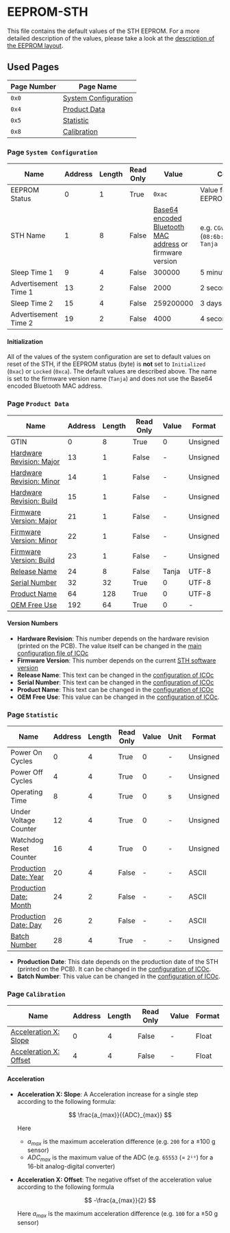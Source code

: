 # EEPROM-STH

This file contains the default values of the STH EEPROM. For a more detailed description of the values, please take a look at the [description of the EEPROM layout](EEPROM.md).

## Used Pages

| Page Number | Page Name                                          |
| ----------- | -------------------------------------------------- |
| `0x0`       | [System Configuration](#page:system-configuration) |
| `0x4`       | [Product Data](#page:product-data)                 |
| `0x5`       | [Statistic](#page:statistic)                       |
| `0x8`       | [Calibration](#page:calibration)                   |

<a name="page:system-configuration"></a>

### Page `System Configuration`

| Name                 | Address | Length | Read Only | Value                                                                                                                                   | Comment                                        | Unit | Format   |
| -------------------- | ------- | ------ | --------- | --------------------------------------------------------------------------------------------------------------------------------------- | ---------------------------------------------- | ---- | -------- |
| EEPROM Status        | 0       | 1      | True      | `0xac`                                                                                                                                  | Value for initialized EEPROM                   | -    |          |
| STH Name             | 1       | 8      | False     | [Base64 encoded Bluetooth MAC address](https://github.com/MyTooliT/ICOc/tree/master/Scripts#mac-address-conversion) or firmware version | e.g. `CGvXAd6B` (`08:6b:d7:01:de:81`), `Tanja` | -    | UTF-8    |
| Sleep Time 1         | 9       | 4      | False     | 300000                                                                                                                                  | 5 minutes                                      | ms   | Unsigned |
| Advertisement Time 1 | 13      | 2      | False     | 2000                                                                                                                                    | 2 seconds                                      | ms   | Unsigned |
| Sleep Time 2         | 15      | 4      | False     | 259200000                                                                                                                               | 3 days                                         | ms   | Unsigned |
| Advertisement Time 2 | 19      | 2      | False     | 4000                                                                                                                                    | 4 seconds                                      | ms   | Unsigned |

#### Initialization

All of the values of the system configuration are set to default values on reset of the STH, if the EEPROM status (byte) is **not** set to `Initialized` (`0xac`) or `Locked` (`0xca`). The default values are described above. The name is set to the firmware version name (`Tanja`) and does not use the Base64 encoded Bluetooth MAC address.

<a name="page:product-data"></a>

### Page `Product Data`

| Name                                                 | Address | Length | Read Only | Value | Format   |
| ---------------------------------------------------- | ------- | ------ | --------- | ----- | -------- |
| GTIN                                                 | 0       | 8      | True      | 0     | Unsigned |
| [Hardware Revision: Major](#value:hardware-revision) | 13      | 1      | False     | -     | Unsigned |
| [Hardware Revision: Minor](#value:hardware-revision) | 14      | 1      | False     | -     | Unsigned |
| [Hardware Revision: Build](#value:hardware-revision) | 15      | 1      | False     | -     | Unsigned |
| [Firmware Version: Major](#value:firmware-version)   | 21      | 1      | False     | -     | Unsigned |
| [Firmware Version: Minor](#value:firmware-version)   | 22      | 1      | False     | -     | Unsigned |
| [Firmware Version: Build](#value:firmware-version)   | 23      | 1      | False     | -     | Unsigned |
| [Release Name](#value:release-name)                  | 24      | 8      | False     | Tanja | UTF-8    |
| [Serial Number](#value:serial-number)                | 32      | 32     | True      | 0     | UTF-8    |
| [Product Name](#value:product-name)                  | 64      | 128    | True      | 0     | UTF-8    |
| [OEM Free Use](#value:oem-free-use)                  | 192     | 64     | True      | 0     | -        |

#### Version Numbers

- <a name="value:hardware-revision"></a> **Hardware Revision**: This number depends on the hardware revision (printed on the PCB). The value itself can be changed in the [main configuration file of ICOc][config]
- <a name="value:firmware-version"></a> **Firmware Version**: This number depends on the current [STH software version](https://github.com/MyTooliT/STH/releases)
- <a name="value:release-name"></a> **Release Name**: This text can be changed in the [configuration of ICOc][config]
- <a name="value:serial-number"></a> **Serial Number**: This text can be changed in the [configuration of ICOc][config]
- <a name="value:product-name"></a> **Product Name**: This text can be changed in the [configuration of ICOc][config]
- <a name="value:oem-free-use"></a> **OEM Free Use**: This value can be changed in the [configuration of ICOc][config].

[config]: https://github.com/MyTooliT/ICOc/blob/master/Configuration/config.yaml

<a name="page:statistic"></a>

### Page `Statistic`

| Name                                             | Address | Length | Read Only | Value | Unit | Format   |
| ------------------------------------------------ | ------- | ------ | --------- | ----- | ---- | -------- |
| Power On Cycles                                  | 0       | 4      | True      | 0     | -    | Unsigned |
| Power Off Cycles                                 | 4       | 4      | True      | 0     | -    | Unsigned |
| Operating Time                                   | 8       | 4      | True      | 0     | s    | Unsigned |
| Under Voltage Counter                            | 12      | 4      | True      | 0     | -    | Unsigned |
| Watchdog Reset Counter                           | 16      | 4      | True      | 0     | -    | Unsigned |
| [Production Date: Year](#value:production-date)  | 20      | 4      | False     | -     | -    | ASCII    |
| [Production Date: Month](#value:production-date) | 24      | 2      | False     | -     | -    | ASCII    |
| [Production Date: Day](#value:production-date)   | 26      | 2      | False     | -     | -    | ASCII    |
| [Batch Number](#value:batch-number)              | 28      | 4      | True      | -     | -    | Unsigned |

- <a name="value:production-date">**Production Date**:</a> This date depends on the production date of the STH (printed on the PCB). It can be changed in the [configuration of ICOc][config].
- <a name="value:batch-number">**Batch Number**:</a> This value can be changed in the [configuration of ICOc][config].

<a name="page:calibration"></a>

### Page `Calibration`

| Name                                                   | Address | Length | Read Only | Value | Format |
| ------------------------------------------------------ | ------- | ------ | --------- | ----- | ------ |
| [Acceleration X: Slope](#value:acceleration-x-slope)   | 0       | 4      | False     | -     | Float  |
| [Acceleration X: Offset](#value:acceleration-x-offset) | 4       | 4      | False     | -     | Float  |

#### Acceleration

- <a name="value:acceleration-x-slope"></a> **Acceleration X: Slope**: A Acceleration increase for a single step according to the following formula:

  $$
  \frac{a_{max}}{{ADC}_{max}}
  $$

  Here

  - $a_{max}$ is the maximum acceleration difference (e.g. `200` for a ±100 g sensor)
  - ${{ADC}_{max}}$ is the maximum value of the ADC (e.g. `65553` (= `2¹⁶`) for a 16-bit analog-digital converter)

- <a name="value:acceleration-x-offset"></a> **Acceleration X: Offset**: The negative offset of the acceleration value according to the following formula

  $$
  -\frac{a_{max}}{2}
  $$

  Here $a_{max}$ is the maximum acceleration difference (e.g. `100` for a ±50 g sensor)
